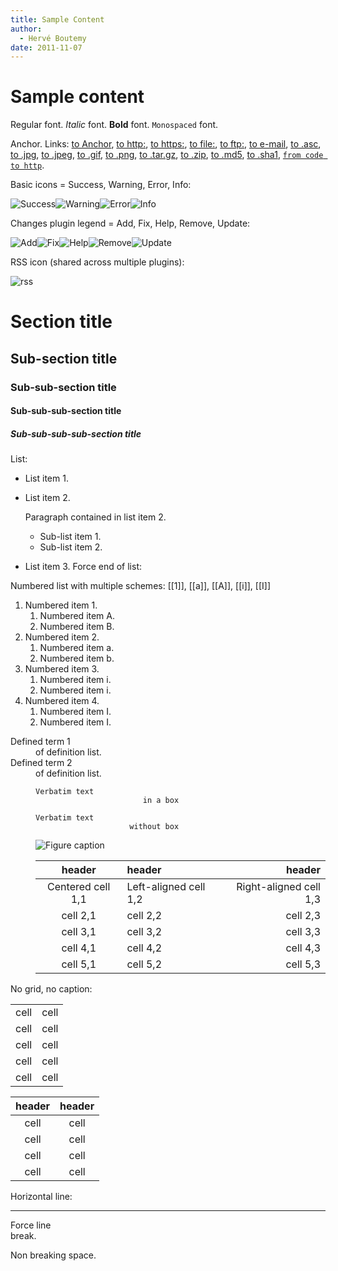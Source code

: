 ```yaml
---
title: Sample Content
author: 
  - Hervé Boutemy
date: 2011-11-07
---
```


<!-- Licensed to the Apache Software Foundation (ASF) under one-->
<!-- or more contributor license agreements.  See the NOTICE file-->
<!-- distributed with this work for additional information-->
<!-- regarding copyright ownership.  The ASF licenses this file-->
<!-- to you under the Apache License, Version 2.0 (the-->
<!-- "License"); you may not use this file except in compliance-->
<!-- with the License.  You may obtain a copy of the License at-->
<!---->
<!--   http://www.apache.org/licenses/LICENSE-2.0-->
<!---->
<!-- Unless required by applicable law or agreed to in writing,-->
<!-- software distributed under the License is distributed on an-->
<!-- "AS IS" BASIS, WITHOUT WARRANTIES OR CONDITIONS OF ANY-->
<!-- KIND, either express or implied.  See the License for the-->
<!-- specific language governing permissions and limitations-->
<!-- under the License.-->

# Sample content

Regular font\. _Italic_ font\. **Bold** font\. `Monospaced` font\.

<a id="Anchor"></a>Anchor\. Links: [to Anchor](#Anchor), [to http:](http://www.pixware.fr), [to https:](https://www.pixware.fr), [to file:](file:///tmp), [to ftp:](ftp://ftp.apache.org), [to e\-mail](mailto:dev@maven.apach.org), [to \.asc](http://unknown.asc), [to \.jpg](http://unknown.jpg), [to \.jpeg](http://unknown.jpeg), [to \.gif](http://unknown.gif), [to \.png](http://unknown.png), [to \.tar\.gz](http://unknown.tar.gz), [to \.zip](http://unknown.zip), [to \.md5](http://unknown.md5), [to \.sha1](http://unknown.sha1), [`from code to http`](http://www.pixware.fr)\.

Basic icons = Success, Warning, Error, Info:

![Success](images/icon\_success\_sml\.gif)![Warning](images/icon\_warning\_sml\.gif)![Error](images/icon\_error\_sml\.gif)![Info](images/icon\_info\_sml\.gif)

Changes plugin legend = Add, Fix, Help, Remove, Update:

![Add](images/add\.gif)![Fix](images/fix\.gif)![Help](images/icon\_help\_sml\.gif)![Remove](images/remove\.gif)![Update](images/update\.gif)

RSS icon \(shared across multiple plugins\):

![rss](images/rss\.png)
# Section title

## Sub\-section title

### Sub\-sub\-section title

#### Sub\-sub\-sub\-section title

##### Sub\-sub\-sub\-sub\-section title

List:

- List item 1\.
- List item 2\.

    Paragraph contained in list item 2\.

    - Sub\-list item 1\.
    - Sub\-list item 2\.
- List item 3\. Force end of list:

Numbered list with multiple schemes: \[\[1\]\], \[\[a\]\], \[\[A\]\], \[\[i\]\], \[\[I\]\]

1. Numbered item 1\.
    1. Numbered item A\.
    1. Numbered item B\.
1. Numbered item 2\.
    1. Numbered item a\.
    1. Numbered item b\.
1. Numbered item 3\.
    1. Numbered item i\.
    1. Numbered item i\.
1. Numbered item 4\.
    1. Numbered item I\.
    1. Numbered item I\.

<dl>
<dt>Defined term 1</dt>
<dd>of definition list.</dd>
<dt>Defined term 2</dt>
<dd>of definition list.

```unknown
Verbatim text
                        in a box        
```

```
Verbatim text
                     without box        
```

![Figure caption](figure)

|header   |header   |header   |
|:---:|:---|---:|
|Centered cell 1,1|Left\-aligned cell 1,2|Right\-aligned cell 1,3|
|cell 2,1|cell 2,2|cell 2,3|
|cell 3,1|cell 3,2|cell 3,3|
|cell 4,1|cell 4,2|cell 4,3|
|cell 5,1|cell 5,2|cell 5,3|
</dd>
</dl>

No grid, no caption:

|   |   |
|:---:|:---:|
|cell|cell|
|cell|cell|
|cell|cell|
|cell|cell|
|cell|cell|

|header|header|
|:---:|:---:|
|cell|cell|
|cell|cell|
|cell|cell|
|cell|cell|

Horizontal line:

***

Force line  
break\.

Non&nbsp;breaking&nbsp;space\.

